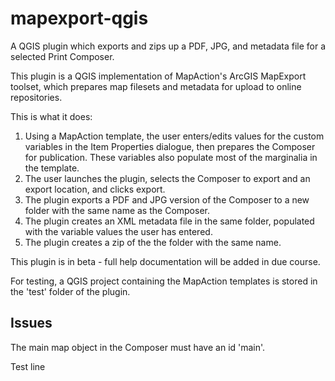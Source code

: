 # mapexport-qgis
A QGIS plugin which exports and zips up a PDF, JPG, and metadata file for a selected Print Composer.

This plugin is a QGIS implementation of MapAction's ArcGIS MapExport toolset, which prepares map filesets and metadata for upload to online repositories.

This is what it does:
1. Using a MapAction template, the user enters/edits values for the custom variables in the Item Properties dialogue, then prepares the Composer for publication. These variables also populate most of the marginalia in the template.
2. The user launches the plugin, selects the Composer to export and an export location, and clicks export.
3. The plugin exports a PDF and JPG version of the Composer to a new folder with the same name as the Composer.
4. The plugin creates an XML metadata file in the same folder, populated with the variable values the user has entered.
5. The plugin creates a zip of the  the folder with the same name.

This plugin is in beta - full help documentation will be added in due course.

For testing, a QGIS project containing the MapAction templates is stored in the 'test' folder of the plugin.

## Issues
The main map object in the Composer must have an id 'main'.

Test line
